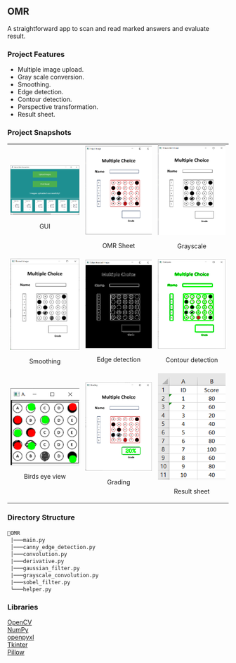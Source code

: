 
## OMR
A straightforward app to scan and read marked answers and evaluate result.

### Project Features
- Multiple image upload.
- Gray scale conversion.
- Smoothing.
- Edge detection.
- Contour detection.
- Perspective transformation.
- Result sheet.

### Project Snapshots

<table>
  <tr>
    <td>
      <img src="https://github.com/ZakariaHossain56/OMR/raw/master/snapshots/gui.png" alt="GUI" width="300">
      <p style="text-align: center;">GUI</p>
    </td>
    <td>
      <img src="https://github.com/ZakariaHossain56/OMR/raw/master/snapshots/input.png" alt="OMR Sheet" width="300">
      <p style="text-align: center;">OMR Sheet</p>
    </td>
    <td>
      <img src="https://github.com/ZakariaHossain56/OMR/raw/master/snapshots/gray.png" alt="Grayscale" width="300">
      <p style="text-align: center;">Grayscale</p>
    </td>
  </tr>


  <tr>
    <td>
      <img src="https://github.com/ZakariaHossain56/OMR/raw/master/snapshots/blur.png" alt="Smoothing" width="300">
      <p style="text-align: center;">Smoothing</p>
    </td>
    <td>
      <img src="https://github.com/ZakariaHossain56/OMR/raw/master/snapshots/canny.png" alt="Edge detection" width="300">
      <p style="text-align: center;">Edge detection</p>
    </td>
    <td>
      <img src="https://github.com/ZakariaHossain56/OMR/raw/master/snapshots/contour.png" alt="Contour detection" width="300">
      <p style="text-align: center;">Contour detection</p>
    </td>
  </tr>


<tr>
    <td>
      <img src="https://github.com/ZakariaHossain56/OMR/raw/master/snapshots/show_ans.png" alt="Birds eye view" width="300">
      <p style="text-align: center;">Birds eye view</p>
    </td>
    <td>
      <img src="https://github.com/ZakariaHossain56/OMR/raw/master/snapshots/show_grade.png" alt="Grading" width="300">
      <p style="text-align: center;">Grading</p>
    </td>
    <td>
      <img src="https://github.com/ZakariaHossain56/OMR/raw/master/snapshots/result.png" alt="Result sheet" width="300">
      <p style="text-align: center;">Result sheet</p>
    </td>
  </tr>

</table>






### Directory Structure

```
📂OMR
 |───main.py 
 │───canny_edge_detection.py  
 │───convolution.py
 |───derivative.py
 |───gaussian_filter.py  
 |───grayscale_convolution.py 
 |───sobel_filter.py 
 └───helper.py

```


### Libraries
[OpenCV](https://pypi.org/project/opencv-python/) <br>
[NumPy](https://pub.dev/packages/provider) <br>
[openpyxl](https://pub.dev/packages/audioplayers) <br>
[Tkinter](https://pub.dev/packages/path_provider) <br>
[Pillow](https://pub.dev/packages/permission_handler) <br>


